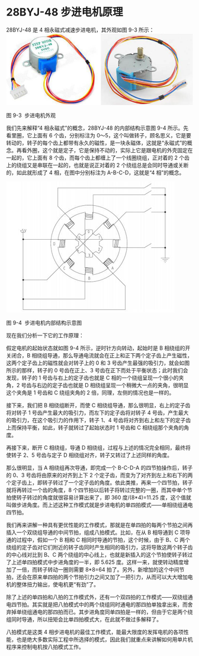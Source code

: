 # 28BYJ-48 步进电机原理

28BYJ-48 是 4 相永磁式减速步进电机，其外观如图 9-3 所示：![图 9-3  步进电机外观](img/d1c5d7ce9d3cecb36e92f21c56d10765.jpg)

图 9-3  步进电机外观

我们先来解释“4 相永磁式”的概念，28BYJ-48 的内部结构示意图 9-4 所示。先看里圈，它上面有 6 个齿，分别标注为 0～5，这个叫做转子，顾名思义，它是要转动的，转子的每个齿上都带有永久的磁性，是一块永磁体，这就是“永磁式”的概念。再看外圈，这个就是定子，它是保持不动的，实际上它是跟电机的外壳固定在一起的，它上面有 8 个齿，而每个齿上都缠上了一个线圈绕组，正对着的 2 个齿上的绕组又是串联在一起的，也就是说正对着的 2 个绕组总是会同时导通或关断的，如此就形成了 4 相，在图中分别标注为 A-B-C-D，这就是“4 相”的概念。

![图 9-4  步进电机内部结构示意图](img/8deadd9ca914e714f31826d7bc172d07.jpg)

图 9-4  步进电机内部结构示意图

现在我们分析一下它的工作原理：

假定电机的起始状态就如图 9-4 所示，逆时针方向转动，起始时是 B 相绕组的开关闭合，B 相绕组导通，那么导通电流就会在正上和正下两个定子齿上产生磁性，这两个定子齿上的磁性就会对转子上的 0 和 3 号齿产生最强的吸引力，就会如图所示的那样，转子的 0 号齿在正上、3 号齿在正下而处于平衡状态；此时我们会发现，转子的 1 号齿与右上的定子齿也就是 C 相的一个绕组呈现一个很小的夹角，2 号齿与右边的定子齿也就是 D 相绕组呈现一个稍微大一点的夹角，很明显这个夹角是 1 号齿和 C 绕组夹角的 2 倍，同理，左侧的情况也是一样的。

接下来，我们把 B 相绕组断开，而使 C 相绕组导通，那么很明显，右上的定子齿将对转子 1 号齿产生最大的吸引力，而左下的定子齿将对转子 4 号齿，产生最大的吸引力，在这个吸引力的作用下，转子 1、4 号齿将对齐到右上和左下的定子齿上而保持平衡，如此，转子就转过了起始状态时 1 号齿和 C 相绕组那个夹角的角度。

再接下来，断开 C 相绕组，导通 D 相绕组，过程与上述的情况完全相同，最终将使转子 2、5 号齿与定子 D 相绕组对齐，转子又转过了上述同样的角度。

那么很明显，当 A 相绕组再次导通，即完成一个 B-C-D-A 的四节拍操作后，转子的 0、3 号齿将由原来的对齐到上下 2 个定子齿，而变为了对齐到左上和右下的两个定子齿上，即转子转过了一个定子齿的角度。依此类推，再来一个四节拍，转子就将再转过一个齿的角度，8 个四节拍以后转子将转过完整的一圈，而其中单个节拍使转子转过的角度就很容易计算出来了，即 360 度/(8*4)=11.25 度，这个值就叫做步进角度。而上述这种工作模式就是步进电机的单四拍模式——单相绕组通电四节拍。

我们再来讲解一种具有更优性能的工作模式，那就是在单四拍的每两个节拍之间再插入一个双绕组导通的中间节拍，组成八拍模式。比如，在从 B 相导通到 C 项导通的过程中，假如一个 B 相和 C 相同时导通的节拍，这个时候，由于 B、C 两个绕组的定子齿对它们附近的转子齿同时产生相同的吸引力，这将导致这两个转子齿的中心线对比到 B、C 两个绕组的中心线上，也就是新插入的这个节拍使转子转过了上述单四拍模式中步进角度的一半，即 5.625 度。这样一来，就使转动精度增加了一倍，而转子转动一圈则需要 8*8=64 拍了。另外，新增加的这个中间节拍，还会在原来单四拍的两个节拍引力之间又加了一把引力，从而可以大大增加电机的整体扭力输出，使电机更“有劲”了。

除了上述的单四拍和八拍的工作模式外，还有一个双四拍的工作模式——双绕组通电四节拍。其实就是把八拍模式中的两个绕组同时通电的那四拍单独拿出来，而舍弃掉单绕组通电的那四拍而已。其步进角度同单四拍是一样的，但由于它是两个绕组同时导通，所以扭矩会比单四拍模式大，在此就不做过多解释了。

八拍模式是这类 4 相步进电机的最佳工作模式，能最大限度的发挥电机的各项性能，也是绝大多数实际工程中所选择的模式，因此我们就重点来讲解如何用单片机程序来控制电机按八拍模式工作。